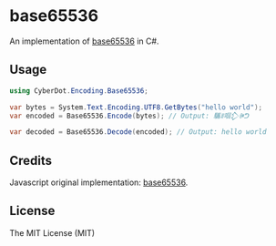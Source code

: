 ﻿# base65536

An implementation of [base65536][1] in C#.

## Usage

```csharp
using CyberDot.Encoding.Base65536;

var bytes = System.Text.Encoding.UTF8.GetBytes("hello world");
var encoded = Base65536.Encode(bytes); // Output: 驨ꍬ啯𒁷ꍲᕤ

var decoded = Base65536.Decode(encoded); // Output: hello world 
```

## Credits
Javascript original implementation: [base65536](https://github.com/ferno/base65536).

## License

The MIT License (MIT)

[1]: https://github.com/qntm/base65536
